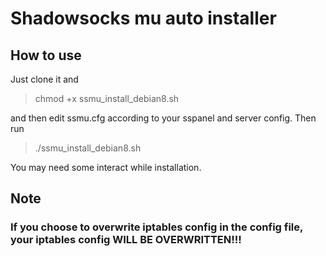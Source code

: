 # Shadowsocks mu auto installer
## How to use
Just clone it and
> chmod +x ssmu_install_debian8.sh

and then edit ssmu.cfg according to your sspanel and server config. Then run
> ./ssmu_install_debian8.sh

You may need some interact while installation.

## Note
### If you choose to overwrite iptables config in the config file, your iptables config WILL BE OVERWRITTEN!!!
